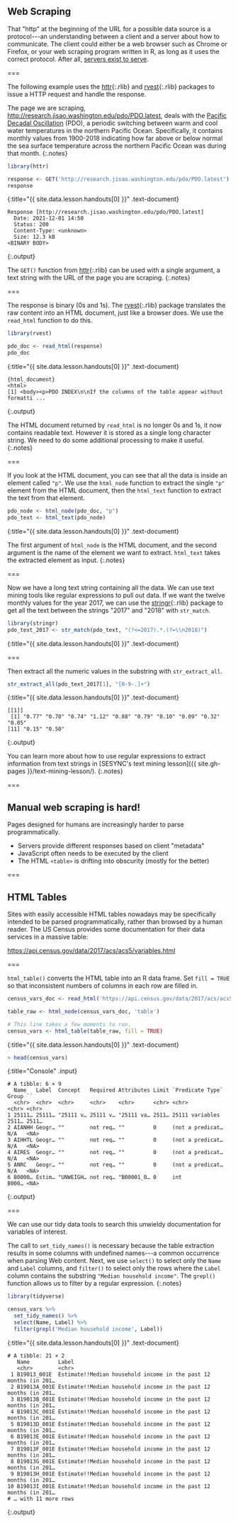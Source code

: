 ---
---

## Web Scraping

That "http" at the beginning of the URL for a possible data source is
a protocol---an understanding between a client and a server about how
to communicate. The client could either be a web browser such as 
Chrome or Firefox, or your web scraping program written in R, 
as long as it uses the correct protocol. 
After all, [servers exist to serve](https://xkcd.com/869/).

===

The following example
uses the [httr](){:.rlib} and [rvest](){:.rlib} packages to issue a 
HTTP request and handle the response. 

The page we are scraping, <http://research.jisao.washington.edu/pdo/PDO.latest>,
deals with the [Pacific Decadal Oscillation](https://en.wikipedia.org/wiki/Pacific_decadal_oscillation) 
(PDO), a periodic switching between
warm and cool water temperatures in the northern Pacific Ocean. Specifically, it
contains monthly values from 1900-2018 indicating how far above or below normal the sea surface
temperature across the northern Pacific Ocean was during that month.
{:.notes}



~~~r
library(httr)

response <- GET('http://research.jisao.washington.edu/pdo/PDO.latest')
response
~~~
{:title="{{ site.data.lesson.handouts[0] }}" .text-document}


~~~
Response [http://research.jisao.washington.edu/pdo/PDO.latest]
  Date: 2021-12-01 14:50
  Status: 200
  Content-Type: <unknown>
  Size: 12.3 kB
<BINARY BODY>
~~~
{:.output}


The `GET()` function from [httr](){:.rlib} can be used with a single argument, 
a text string with the URL of the page you are scraping.
{:.notes}

===

The response is binary (0s and 1s). The [rvest](){:.rlib} package translates
the raw content into an HTML document, just like a browser does. We use the 
`read_html` function to do this.



~~~r
library(rvest) 

pdo_doc <- read_html(response)
pdo_doc
~~~
{:title="{{ site.data.lesson.handouts[0] }}" .text-document}


~~~
{html_document}
<html>
[1] <body><p>PDO INDEX\n\nIf the columns of the table appear without formatti ...
~~~
{:.output}


The HTML document returned by `read_html` is no longer 0s and 1s, it now
contains readable text. However it is stored as a single long character string.
We need to do some additional processing to make it useful.
{:.notes}

===

If you look at the HTML document, you can see that all the data is inside an 
element called `"p"`. We use the `html_node` function to extract the 
single `"p"` element from the HTML document, then the `html_text` function
to extract the text from that element.



~~~r
pdo_node <- html_node(pdo_doc, "p")
pdo_text <- html_text(pdo_node)
~~~
{:title="{{ site.data.lesson.handouts[0] }}" .text-document}


The first argument of `html_node` is the HTML document, and the second
argument is the name of the element we want to extract. `html_text` 
takes the extracted element as input.
{:.notes}

===

Now we have a long text string containing all the data. We can use text mining tools
like regular expressions to pull out data. If we want the twelve monthly
values for the year 2017, we can use the [stringr](){:.rlib} package to get 
all the text between the strings "2017" and "2018" with `str_match`.



~~~r
library(stringr)
pdo_text_2017 <- str_match(pdo_text, "(?<=2017).*.(?=\\n2018)")
~~~
{:title="{{ site.data.lesson.handouts[0] }}" .text-document}


===

Then extract all the numeric values in the substring with `str_extract_all`.



~~~r
str_extract_all(pdo_text_2017[1], "[0-9-.]+")
~~~
{:title="{{ site.data.lesson.handouts[0] }}" .text-document}


~~~
[[1]]
 [1] "0.77" "0.70" "0.74" "1.12" "0.88" "0.79" "0.10" "0.09" "0.32" "0.05"
[11] "0.15" "0.50"
~~~
{:.output}


You can learn more about how to use regular expressions to extract information
from text strings in [SESYNC's text mining lesson]({{ site.gh-pages }}/text-mining-lesson/).
{:.notes}

===

## Manual web scraping is hard!

Pages designed for humans are increasingly harder to parse programmatically.

- Servers provide different responses based on client "metadata"
- JavaScript often needs to be executed by the client
- The HTML `<table>` is drifting into obscurity (mostly for the better)

===

## HTML Tables

Sites with easily accessible HTML tables nowadays may be specifically
intended to be parsed programmatically, rather than browsed by a human reader.
The US Census provides some documentation for their data services in a massive table:

<https://api.census.gov/data/2017/acs/acs5/variables.html>

===

`html_table()` converts the HTML table into an R 
data frame. Set `fill = TRUE` so that inconsistent numbers 
of columns in each row are filled in.



~~~r
census_vars_doc <- read_html('https://api.census.gov/data/2017/acs/acs5/variables.html')

table_raw <- html_node(census_vars_doc, 'table')

# This line takes a few moments to run.
census_vars <- html_table(table_raw, fill = TRUE) 
~~~
{:title="{{ site.data.lesson.handouts[0] }}" .text-document}




~~~r
> head(census_vars)
~~~
{:title="Console" .input}


~~~
# A tibble: 6 × 9
  Name   Label  Concept   Required Attributes Limit `Predicate Type` Group ``   
  <chr>  <chr>  <chr>     <chr>    <chr>      <chr> <chr>            <chr> <chr>
1 25111… 25111… "25111 v… 25111 v… "25111 va… 2511… 25111 variables  2511… 2511…
2 AIANHH Geogr… ""        not req… ""         0     (not a predicat… N/A   <NA> 
3 AIHHTL Geogr… ""        not req… ""         0     (not a predicat… N/A   <NA> 
4 AIRES  Geogr… ""        not req… ""         0     (not a predicat… N/A   <NA> 
5 ANRC   Geogr… ""        not req… ""         0     (not a predicat… N/A   <NA> 
6 B0000… Estim… "UNWEIGH… not req… "B00001_0… 0     int              B000… <NA> 
~~~
{:.output}


===

We can use our tidy data tools to search this unwieldy
documentation for variables of interest.

The call to `set_tidy_names()` is necessary because the table
extraction results in some columns with undefined names---a
common occurrence when parsing Web content. Next, we use `select()`
to select only the `Name` and `Label` columns, and `filter()`
to select only the rows where the `Label` column contains the 
substring `"Median household income"`. The `grepl()` function
allows us to filter by a regular expression.
{:.notes}



~~~r
library(tidyverse)

census_vars %>%
  set_tidy_names() %>%
  select(Name, Label) %>%
  filter(grepl('Median household income', Label))
~~~
{:title="{{ site.data.lesson.handouts[0] }}" .text-document}


~~~
# A tibble: 21 × 2
   Name         Label                                                           
   <chr>        <chr>                                                           
 1 B19013_001E  Estimate!!Median household income in the past 12 months (in 201…
 2 B19013A_001E Estimate!!Median household income in the past 12 months (in 201…
 3 B19013B_001E Estimate!!Median household income in the past 12 months (in 201…
 4 B19013C_001E Estimate!!Median household income in the past 12 months (in 201…
 5 B19013D_001E Estimate!!Median household income in the past 12 months (in 201…
 6 B19013E_001E Estimate!!Median household income in the past 12 months (in 201…
 7 B19013F_001E Estimate!!Median household income in the past 12 months (in 201…
 8 B19013G_001E Estimate!!Median household income in the past 12 months (in 201…
 9 B19013H_001E Estimate!!Median household income in the past 12 months (in 201…
10 B19013I_001E Estimate!!Median household income in the past 12 months (in 201…
# … with 11 more rows
~~~
{:.output}

